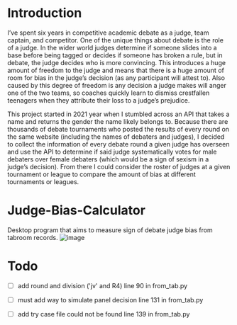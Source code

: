 # Introduction

I’ve spent six years in competitive academic debate as a judge, team captain,  and competitor. One of the unique things about debate is the role of a judge. In the wider world judges determine if someone slides into a base before being tagged or decides if someone has broken a rule, but in debate, the judge decides who is more convincing. This introduces a huge amount of freedom to the judge and means that there is a huge amount of room for bias in the judge’s decision (as any participant will attest to). Also caused by this degree of freedom is any decision a judge makes will anger one of the two teams, so coaches quickly learn to dismiss crestfallen teenagers when they attribute their loss to a judge’s prejudice. 

This project started in 2021 year when I stumbled across an API that takes a name and returns the gender the name likely belongs to. Because there are thousands of debate tournaments who posted the results of every round on the same website (including the names of debaters and judges), I decided to collect the information of every debate round a given judge has overseen and use the API to determine if said judge systematically votes for male debaters over female debaters (which would be a sign of sexism in a judge’s decision). From there I could consider the roster of judges at a given tournament or league to compare the amount of bias at different tournaments or leagues.


# Judge-Bias-Calculator

Desktop program that aims to measure sign of debate judge bias from tabroom records.
![image](https://user-images.githubusercontent.com/87684029/166580109-79c750e5-221a-4048-9bfa-5331ec036ae9.png)

# Todo

- [ ] add round and division ('jv' and R4) line 90 in from_tab.py

- [ ] must add way to simulate panel decision line 131 in from_tab.py

- [ ] add try case file could not be found line 139 in from_tab.py


